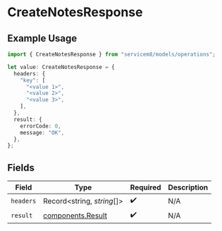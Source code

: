 # CreateNotesResponse

## Example Usage

```typescript
import { CreateNotesResponse } from "servicem8/models/operations";

let value: CreateNotesResponse = {
  headers: {
    "key": [
      "<value 1>",
      "<value 2>",
      "<value 3>",
    ],
  },
  result: {
    errorCode: 0,
    message: "OK",
  },
};
```

## Fields

| Field                                                  | Type                                                   | Required                                               | Description                                            |
| ------------------------------------------------------ | ------------------------------------------------------ | ------------------------------------------------------ | ------------------------------------------------------ |
| `headers`                                              | Record<string, *string*[]>                             | :heavy_check_mark:                                     | N/A                                                    |
| `result`                                               | [components.Result](../../models/components/result.md) | :heavy_check_mark:                                     | N/A                                                    |